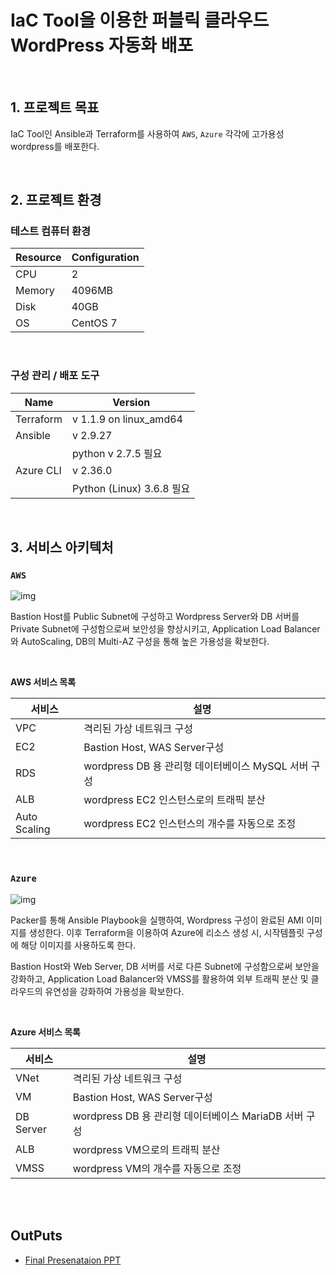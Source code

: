 # IaC Tool을 이용한 퍼블릭 클라우드 WordPress 자동화 배포

<br>

## 1. 프로젝트 목표

IaC Tool인 Ansible과 Terraform를 사용하여 `AWS`, `Azure` 각각에 고가용성 wordpress를 배포한다. 

<br>


## 2. 프로젝트 환경

###  테스트 컴퓨터 환경

| Resource | Configuration |
| -------- | ------------- |
| CPU      | 2             |
| Memory   | 4096MB        |
| Disk     | 40GB          |
| OS       | CentOS 7      |

<br>

### 구성 관리 / 배포 도구

| Name      | Version                   |
| --------- | ------------------------- |
| Terraform | v 1.1.9 on linux_amd64    |
| Ansible   | v 2.9.27                  |
|           | python v 2.7.5 필요       |
| Azure CLI | v 2.36.0                  |
|           | Python (Linux) 3.6.8 필요 |
<br>



## 3. 서비스 아키텍처

### `AWS`

![img](https://user-images.githubusercontent.com/64996121/165767459-caa6f80b-7a87-40fd-9601-c48729a60326.png)



Bastion Host를 Public Subnet에 구성하고 Wordpress Server와 DB 서버를 Private Subnet에 구성함으로써 보안성을 향상시키고, Application Load Balancer와 AutoScaling, DB의 Multi-AZ 구성을 통해 높은 가용성을 확보한다.

<br>

**AWS 서비스 목록**

| 서비스       | 설명                                                |
| ------------ | --------------------------------------------------- |
| VPC          | 격리된 가상 네트워크 구성                           |
| EC2          | Bastion Host, WAS Server구성                        |
| RDS          | wordpress DB 용 관리형 데이터베이스 MySQL 서버 구성 |
| ALB          | wordpress EC2 인스턴스로의 트래픽 분산              |
| Auto Scaling | wordpress EC2 인스턴스의 개수를 자동으로 조정       |

<br>

### `Azure`

![img](https://user-images.githubusercontent.com/64996121/167747992-ef93f1cb-01dc-430f-9912-7f6519ba177f.png)

Packer를 통해 Ansible Playbook을 실행하여, Wordpress 구성이 완료된 AMI 이미지를 생성한다. 이후 Terraform을 이용하여 Azure에 리소스 생성 시, 시작템플릿 구성에 해당 이미지를 사용하도록 한다. 

Bastion Host와 Web Server, DB 서버를 서로 다른 Subnet에 구성함으로써 보안을 강화하고, Application Load Balancer와 VMSS를 활용하여 외부 트래픽 분산 및 클라우드의 유연성을 강화하여 가용성을 확보한다.

<br>

**Azure 서비스 목록**

| 서비스    | 설명                                                  |
| --------- | ----------------------------------------------------- |
| VNet      | 격리된 가상 네트워크 구성                             |
| VM        | Bastion Host, WAS Server구성                          |
| DB Server | wordpress DB 용 관리형 데이터베이스 MariaDB 서버 구성 |
| ALB       | wordpress VM으로의 트래픽 분산                        |
| VMSS      | wordpress VM의 개수를 자동으로 조정                   |

<br>

<br>

## OutPuts

- [Final Presenataion PPT](https://github.com/na3150/Terraform_w_Ansible_Project/blob/main/Final%20Presentation%20PPT.pdf)

